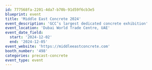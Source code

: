 ```yaml
---
id: 777568fa-2201-4da7-b70b-91d59f6cb3e5
blueprint: event
title: 'Middle East Concrete 2024'
event_description: 'GCC’s largest dedicated concrete exhibition'
event_location: 'Dubai World Trade Centre, UAE'
event_date_field:
  start: '2024-12-02'
  end: '2024-12-05'
event_website: 'https://middleeastconcrete.com'
booth_number: '498'
categories: precast-concrete
event_type: event
---
```

